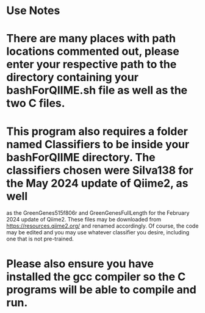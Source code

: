# Use Notes

# There are many places with path locations commented out, please enter your respective path to the directory containing your bashForQIIME.sh file as well as the two C files.

# This program also requires a folder named Classifiers to be inside your bashForQIIME directory. The classifiers chosen were Silva138 for the May 2024 update of Qiime2, as well 
as the GreenGenes515f806r and GreenGenesFullLength for the February 2024 update of Qiime2. These files may be downloaded from https://resources.qiime2.org/ and renamed accordingly.
Of course, the code may be edited and you may use whatever classifier you desire, including one that is not pre-trained.

# Please also ensure you have installed the gcc compiler so the C programs will be able to compile and run. 
